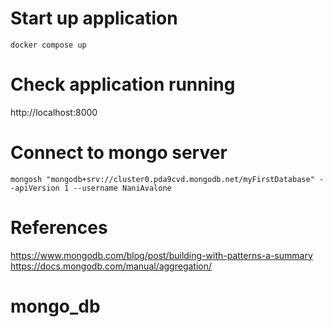 # Start up application 
`docker compose up`

# Check application running
http://localhost:8000

# Connect to mongo server
`mongosh "mongodb+srv://cluster0.pda9cvd.mongodb.net/myFirstDatabase" --apiVersion 1 --username NaniAvalone`

# References
https://www.mongodb.com/blog/post/building-with-patterns-a-summary
https://docs.mongodb.com/manual/aggregation/
# mongo_db
